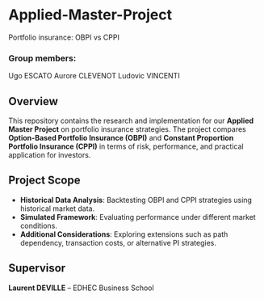 # Applied-Master-Project
Portfolio insurance: OBPI vs CPPI

### Group members:
Ugo ESCATO
Aurore CLEVENOT
Ludovic VINCENTI

## Overview  
This repository contains the research and implementation for our **Applied Master Project** on portfolio insurance strategies. The project compares **Option-Based Portfolio Insurance (OBPI)** and **Constant Proportion Portfolio Insurance (CPPI)** in terms of risk, performance, and practical application for investors.  

## Project Scope  
- **Historical Data Analysis**: Backtesting OBPI and CPPI strategies using historical market data.  
- **Simulated Framework**: Evaluating performance under different market conditions.  
- **Additional Considerations**: Exploring extensions such as path dependency, transaction costs, or alternative PI strategies.   

## Supervisor  
**Laurent DEVILLE** – EDHEC Business School  
